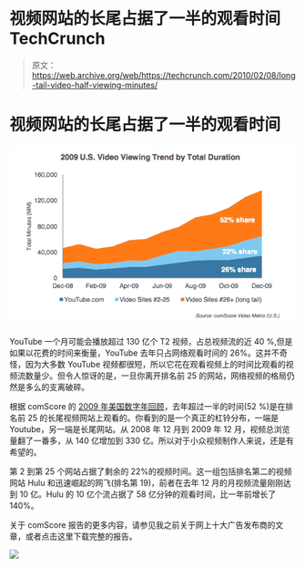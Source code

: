 # 视频网站的长尾占据了一半的观看时间 TechCrunch

> 原文：<https://web.archive.org/web/https://techcrunch.com/2010/02/08/long-tail-video-half-viewing-minutes/>

# 视频网站的长尾占据了一半的观看时间

![](img/34d9c58f21e0dd2a8961514e943e9c61.png)

YouTube 一个月可能会播放超过 130 亿个 T2 视频，占总视频流的近 40 %,但是如果以花费的时间来衡量，YouTube 去年只占网络观看时间的 26%。这并不奇怪，因为大多数 YouTube 视频都很短，所以它花在观看视频上的时间比观看的视频流数量少。但令人惊讶的是，一旦你离开排名前 25 的网站，网络视频的格局仍然是多么的支离破碎。

根据 comScore 的 [2009 年美国数字年回顾](https://web.archive.org/web/20221007042326/http://www.comscore.com/Press_Events/Presentations_Whitepapers/2010/The_2009_U.S._Digital_Year_in_Review)，去年超过一半的时间(52 %)是在排名前 25 的长尾视频网站上观看的。你看到的是一个真正的杠铃分布，一端是 Youtube，另一端是长尾网站。从 2008 年 12 月到 2009 年 12 月，视频总浏览量翻了一番多，从 140 亿增加到 330 亿。所以对于小众视频制作人来说，还是有希望的。

第 2 到第 25 个网站占据了剩余的 22%的视频时间。这一组包括排名第二的视频网站 Hulu 和迅速崛起的网飞(排名第 19)，前者在去年 12 月的月视频流量刚刚达到 10 亿。Hulu 的 10 亿个流占据了 58 亿分钟的观看时间，比一年前增长了 140%。

关于 comScore 报告的更多内容，请参见我之前关于网上十大广告发布商的文章，或者点击这里下载完整的报告。

![](img/29a1a9a7d3b1f85ce918155da43314ce.png)